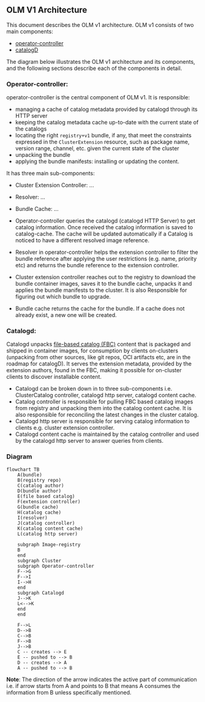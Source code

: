
## OLM V1 Architecture

This document describes the OLM v1 architecture. OLM v1 consists of two main components:

* [operator-controller](https://github.com/operator-framework/operator-controller)
* [catalogD](https://github.com/operator-framework/catalogd)

The diagram below illustrates the OLM v1 architecture and its components,  and the following sections describe each of the components in detail.

### Operator-controller:

operator-controller is the central component of OLM v1. It is responsible:
 * managing a cache of catalog metadata provided by catalogd through its HTTP server
 * keeping the catalog metadata cache up-to-date with the current state of the catalogs
 * locating the right `registry+v1` bundle, if any,  that meet the constraints expressed in the `ClusterExtension` resource, such as package name, version range, channel, etc. given the current state of the cluster
 * unpacking the bundle
 * applying the bundle manifests: installing or updating the content.
 
 It has three main sub-components:
 * Cluster Extension Controller: ...
 * Resolver: ...
 * Bundle Cache: ...

* Operator-controller queries the catalogd (catalogd HTTP Server) to get catalog information.  Once received the catalog information is saved  to catalog-cache. The cache will be updated automatically if a Catalog is noticed to have a different resolved image reference.
* Resolver in operator-controller helps the extension controller to filter the bundle reference after applying the user restrictions (e.g. name, priority etc) and returns the bundle reference to the extension controller.
* Cluster extension controller reaches out to the registry to download the bundle container images, saves it to the bundle cache,  unpacks it and applies the bundle manifests to the cluster.  It is also Responsible for figuring out which bundle to upgrade.
* Bundle cache returns the cache for the bundle. If a cache does not already exist, a new one will be created.

### Catalogd:

Catalogd unpacks [file-based catalog (FBC)](https://olm.operatorframework.io/docs/reference/file-based-catalogs/#docs) content that is packaged and shipped in container images, for consumption by clients on-clusters (unpacking from other sources, like git repos, OCI artifacts etc, are in the roadmap for catalogD). It serves the extension metadata, provided by the extension authors, found in the FBC, making it possible for on-cluster clients to discover installable content.

* Catalogd can be broken down in to three sub-components i.e. ClusterCatalog controller, catalogd http server, catalogd content cache.
* Catalog controller  is responsible for pulling FBC based catalog images from registry and unpacking them into the catalog content cache. It is also responsible for reconciling the latest changes in the cluster catalog.
* Catalogd http server is responsible for serving catalog information to clients e.g. cluster extension controller.
* Catalogd content cache is maintained by the catalog controller and used by the catalogd http server to answer queries from clients.



### Diagram

```mermaid
flowchart TB
    A(bundle)
    B(registry repo)
    C(catalog author)
    D(bundle author)
    E(file based catalog)
    F(extension controller)
    G(bundle cache)
    H(catalog cache)
    I(resolver)
    J(catalog controller)
    K(catalog content cache)
    L(catalog http server)

    subgraph Image-registry
    B
    end
    subgraph Cluster
    subgraph Operator-controller
    F-->G
    F-->I
    I-->H
    end
    subgraph Catalogd
    J-->K
    L<-->K
    end
    end

    F-->L
    D-->B
    C-->B
    F-->B
    J-->B
    C -- creates --> E
    E -- pushed to --> B
    D -- creates --> A
    A -- pushed to --> B
```

**Note**: The direction of the arrow indicates the active part of communication i.e. if arrow starts from A and points to B that means A consumes the information from B unless specifically mentioned.

